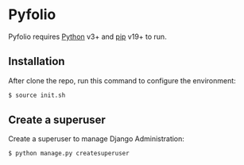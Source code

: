 # Pyfolio
Pyfolio requires [Python](https://python.org/) v3+ and [pip](https://pypi.org/project/pip/) v19+ to run.

## Installation
After clone the repo, run this command to configure the environment:
```sh
$ source init.sh
```

## Create a superuser
Create a superuser to manage Django Administration:
```sh
$ python manage.py createsuperuser
```

